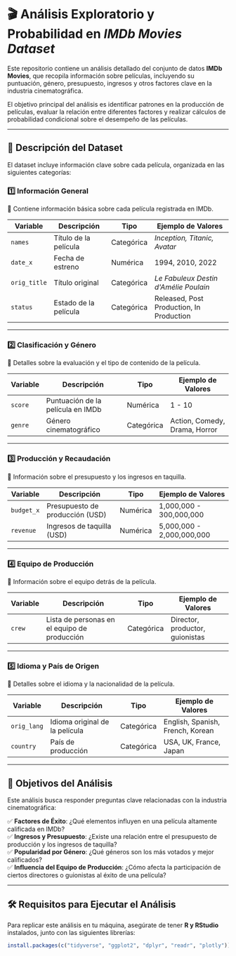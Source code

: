 # 🎬 Análisis Exploratorio y Probabilidad en *IMDb Movies Dataset*

Este repositorio contiene un análisis detallado del conjunto de datos **IMDb Movies**, que recopila información sobre películas, incluyendo su puntuación, género, presupuesto, ingresos y otros factores clave en la industria cinematográfica.

El objetivo principal del análisis es identificar patrones en la producción de películas, evaluar la relación entre diferentes factores y realizar cálculos de probabilidad condicional sobre el desempeño de las películas.

---

## 📌 Descripción del Dataset

El dataset incluye información clave sobre cada película, organizada en las siguientes categorías:

### 1️⃣ Información General  

📌 Contiene información básica sobre cada película registrada en IMDb.

| **Variable**   | **Descripción**                   | **Tipo**     | **Ejemplo de Valores** |
|---------------|----------------------------------|-------------|------------------------|
| `names`       | Título de la película           | Categórica  | *Inception, Titanic, Avatar* |
| `date_x`      | Fecha de estreno                | Numérica    | 1994, 2010, 2022 |
| `orig_title`  | Título original                 | Categórica  | *Le Fabuleux Destin d'Amélie Poulain* |
| `status`      | Estado de la película           | Categórica  | Released, Post Production, In Production |

---

### 2️⃣ Clasificación y Género  
📌 Detalles sobre la evaluación y el tipo de contenido de la película.

| **Variable**  | **Descripción**                  | **Tipo**     | **Ejemplo de Valores** |
|--------------|---------------------------------|-------------|------------------------|
| `score`      | Puntuación de la película en IMDb | Numérica   | 1 - 10 |
| `genre`      | Género cinematográfico          | Categórica  | Action, Comedy, Drama, Horror |

---

### 3️⃣ Producción y Recaudación  
📌 Información sobre el presupuesto y los ingresos en taquilla.

| **Variable**   | **Descripción**                  | **Tipo**     | **Ejemplo de Valores** |
|---------------|---------------------------------|-------------|------------------------|
| `budget_x`    | Presupuesto de producción (USD) | Numérica    | 1,000,000 - 300,000,000 |
| `revenue`     | Ingresos de taquilla (USD)      | Numérica    | 5,000,000 - 2,000,000,000 |

---

### 4️⃣ Equipo de Producción  
📌 Información sobre el equipo detrás de la película.

| **Variable**  | **Descripción**                  | **Tipo**     | **Ejemplo de Valores** |
|--------------|---------------------------------|-------------|------------------------|
| `crew`       | Lista de personas en el equipo de producción | Categórica | Director, productor, guionistas |

---

### 5️⃣ Idioma y País de Origen  
📌 Detalles sobre el idioma y la nacionalidad de la película.

| **Variable**   | **Descripción**                  | **Tipo**     | **Ejemplo de Valores** |
|---------------|---------------------------------|-------------|------------------------|
| `orig_lang`   | Idioma original de la película | Categórica  | English, Spanish, French, Korean |
| `country`     | País de producción             | Categórica  | USA, UK, France, Japan |

---

## 🔬 Objetivos del Análisis

Este análisis busca responder preguntas clave relacionadas con la industria cinematográfica:

✅ **Factores de Éxito**: ¿Qué elementos influyen en una película altamente calificada en IMDb?  
✅ **Ingresos y Presupuesto**: ¿Existe una relación entre el presupuesto de producción y los ingresos de taquilla?  
✅ **Popularidad por Género**: ¿Qué géneros son los más votados y mejor calificados?  
✅ **Influencia del Equipo de Producción**: ¿Cómo afecta la participación de ciertos directores o guionistas al éxito de una película?  

---

## 🛠️ Requisitos para Ejecutar el Análisis

Para replicar este análisis en tu máquina, asegúrate de tener **R y RStudio** instalados, junto con las siguientes librerías:

```r
install.packages(c("tidyverse", "ggplot2", "dplyr", "readr", "plotly"))
